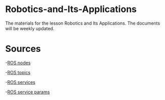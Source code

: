 # Robotics-and-Its-Applications

The materials for the lesson Robotics and Its Applications. The documents will be weekly updated.

# Sources

-[ROS nodes](http://wiki.ros.org/ROS/Tutorials/UnderstandingNodes)

-[ROS topics](http://wiki.ros.org/ROS/Tutorials/UnderstandingTopics)

-[ROS services](http://wiki.ros.org/rosservice#rosservice_args)

-[ROS service params](http://wiki.ros.org/ROS/Tutorials/UnderstandingServicesParams)
